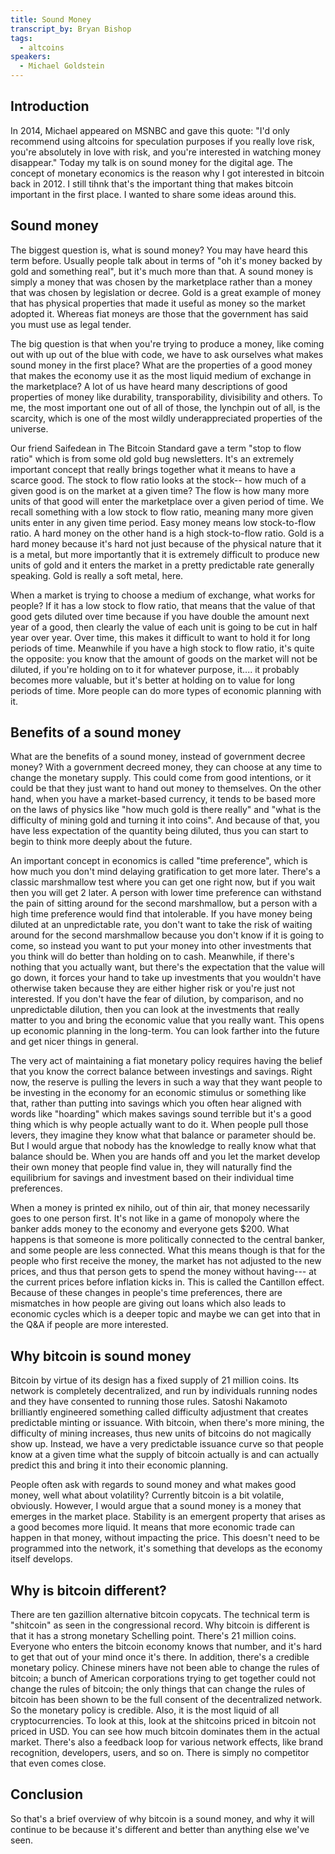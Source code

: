 ```yaml
---
title: Sound Money
transcript_by: Bryan Bishop
tags:
  - altcoins
speakers:
  - Michael Goldstein
---
```

## Introduction

In 2014, Michael appeared on MSNBC and gave this quote: "I'd only recommend using altcoins for speculation purposes if you really love risk, you're absolutely in love with risk, and you're interested in watching money disappear." Today my talk is on sound money for the digital age. The concept of monetary economics is the reason why I got interested in bitcoin back in 2012. I still tihnk that's the important thing that makes bitcoin important in the first place. I wanted to share some ideas around this.

## Sound money

The biggest question is, what is sound money? You may have heard this term before. Usually people talk about in terms of "oh it's money backed by gold and something real", but it's much more than that. A sound money is simply a money that was chosen by the marketplace rather than a money that was chosen by legislation or decree. Gold is a great example of money that has physical properties that made it useful as money so the market adopted it. Whereas fiat moneys are those that the government has said you must use as legal tender.

The big question is that when you're trying to produce a money, like coming out with up out of the blue with code, we have to ask ourselves what makes sound money in the first place? What are the properties of a good money that makes the economy use it as the most liquid medium of exchange in the marketplace? A lot of us have heard many descriptions of good properties of money like durability, transporability, divisibility and others. To me, the most important one out of all of those, the lynchpin out of all, is the scarcity, which is one of the most wildly underappreciated properties of the universe.

Our friend Saifedean in The Bitcoin Standard gave a term "stop to flow ratio" which is from some old gold bug newsletters. It's an extremely important concept that really brings together what it means to have a scarce good. The stock to flow ratio looks at the stock-- how much of a given good is on the market at a given time? The flow is how many more units of that good will enter the marketplace over a given period of time. We recall something with a low stock to flow ratio, meaning many more given units enter in any given time period. Easy money means low stock-to-flow ratio. A hard money on the other hand is a high stock-to-flow ratio. Gold is a hard money because it's hard not just because of the physical nature that it is a metal, but more importantly that it is extremely difficult to produce new units of gold and it enters the market in a pretty predictable rate generally speaking. Gold is really a soft metal, here.

When a market is trying to choose a medium of exchange, what works for people? If it has a low stock to flow ratio, that means that the value of that good gets diluted over time because if you have double the amount next year of a good, then clearly the value of each unit is going to be cut in half year over year. Over time, this makes it difficult to want to hold it for long periods of time. Meanwhile if you have a high stock to flow ratio, it's quite the opposite: you know that the amount of goods on the market will not be diluted, if you're holding on to it for whatever purpose, it.... it probably becomes more valuable, but it's better at holding on to value for long periods of time. More people can do more types of economic planning with it.

## Benefits of a sound money

What are the benefits of a sound money, instead of government decree money? With a government decreed money, they can choose at any time to change the monetary supply. This could come from good intentions, or it could be that they just want to hand out money to themselves. On the other hand, when you have a market-based currency, it tends to be based more on the laws of physics like "how much gold is there really" and "what is the difficulty of mining gold and turning it into coins". And because of that, you have less expectation of the quantity being diluted, thus you can start to begin to think more deeply about the future.

An important concept in economics is called "time preference", which is how much you don't mind delaying gratification to get more later. There's a classic marshmallow test where you can get one right now, but if you wait then you will get 2 later. A person with lower time preference can withstand the pain of sitting around for the second marshmallow, but a person with a high time preference would find that intolerable. If you have money being diluted at an unpredictable rate, you don't want to take the risk of waiting around for the second marshmallow because you don't know if it is going to come, so instead you want to put your money into other investments that you think will do better than holding on to cash. Meanwhile, if there's nothing that you actually want, but there's the expectation that the value will go down, it forces your hand to take up investments that you wouldn't have otherwise taken because they are either higher risk or you're just not interested. If you don't have the fear of dilution, by comparison, and no unpredictable dilution, then you can look at the investments that really matter to you and bring the economic value that you really want. This opens up economic planning in the long-term. You can look farther into the future and get nicer things in general.

The very act of maintaining a fiat monetary policy requires having the belief that you know the correct balance between investings and savings. Right now, the reserve is pulling the levers in such a way that they want people to be investing in the economy for an economic stimulus or something like that, rather than putting into savings which you often hear aligned with words like "hoarding" which makes savings sound terrible but it's a good thing which is why people actually want to do it. When people pull those levers, they imagine they know what that balance or parameter should be. But I would argue that nobody has the knowledge to really know what that balance should be. When you are hands off and you let the market develop their own money that people find value in, they will naturally find the equilibrium for savings and investment based on their individual time preferences.

When a money is printed ex nihilo, out of thin air, that money necessarily goes to one person first. It's not like in a game of monopoly where the banker adds money to the economy and everyone gets $200. What happens is that someone is more politically connected to the central banker, and some people are less connected. What this means though is that for the people who first receive the money, the market has not adjusted to the new prices, and thus that person gets to spend the money without having--- at the current prices before inflation kicks in. This is called the Cantillon effect. Because of these changes in people's time preferences, there are mismatches in how people are giving out loans which also leads to economic cycles which is a deeper topic and maybe we can get into that in the Q&A if people are more interested.

## Why bitcoin is sound money

Bitcoin by virtue of its design has a fixed supply of 21 million coins. Its network is completely decentralized, and run by individuals running nodes and they have consented to running those rules. Satoshi Nakamoto brilliantly engineered something called difficulty adjustment that creates predictable minting or issuance. With bitcoin, when there's more mining, the difficulty of mining increases, thus new units of bitcoins do not magically show up. Instead, we have a very predictable issuance curve so that people know at a given time what the supply of bitcoin actually is and can actually predict this and bring it into their economic planning.

People often ask with regards to sound money and what makes good money, well what about volatility? Currently bitcoin is a bit volatile, obviously. However, I would argue that a sound money is a money that emerges in the market place. Stability is an emergent property that arises as a good becomes more liquid. It means that more economic trade can happen in that money, without impacting the price. This doesn't need to be programmed into the network, it's something that develops as the economy itself develops.

## Why is bitcoin different?

There are ten gazillion alternative bitcoin copycats. The technical term is "shitcoin" as seen in the congressional record. Why bitcoin is different is that it has a strong monetary Schelling point. There's 21 million coins. Everyone who enters the bitcoin economy knows that number, and it's hard to get that out of your mind once it's there. In addition, there's a credible monetary policy. Chinese miners have not been able to change the rules of bitcoin; a bunch of American corporations trying to get together could not change the rules of bitcoin; the only things that can change the rules of bitcoin has been shown to be the full consent of the decentralized network. So the monetary policy is credible. Also, it is the most liquid of all cryptocurrencies. To look at this, look at the shitcoins priced in bitcoin not priced in USD. You can see how much bitcoin dominates them in the actual market. There's also a feedback loop for various network effects, like brand recognition, developers, users, and so on. There is simply no competitor that even comes close.


## Conclusion

So that's a brief overview of why bitcoin is a sound money, and why it will continue to be because it's different and better than anything else we've seen.
